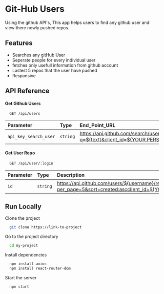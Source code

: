 
# Git-Hub Users 

Using the github API's, This app helps users to find any github user and view there newly pushed repos.




## Features

- Searches any gitHub User
- Seperate people for every individual user
- fetches only usefull information from github account
- Lastest 5 repos that the user have pushed
- Responsive
## API Reference

#### Get Github Users

```http
  GET /api/users
```

| Parameter | Type     | End_Point_URL               |
| :-------- | :------- | :------------------------- |
| `api_key_search_user` | `string` |https://api.github.com/search/users?q=${text}&client_id=${YOUR.PERSONAL.CLIENT.ID}&client_secret=${YOUR.PEROSNAL.SERCRET.ID} 

#### Get User Repo

```http
  GET /api/user/:login
```

| Parameter | Type     | Description                       |
| :-------- | :------- | :-------------------------------- |
| `id`      | `string` | https://api.github.com/users/${username}/repos?per_page=5&sort=created:ascclient_id=${YOUR.PERSONAL.CLIENT.ID}&client_secret=${YOUR.PEROSNAL.SERCRET.ID} |






## Run Locally

Clone the project

```bash
  git clone https://link-to-project
```

Go to the project directory

```bash
  cd my-project
```

Install dependencies

```bash
  npm install axios
  npm install react-router-dom
```

Start the server

```bash
  npm start
```

